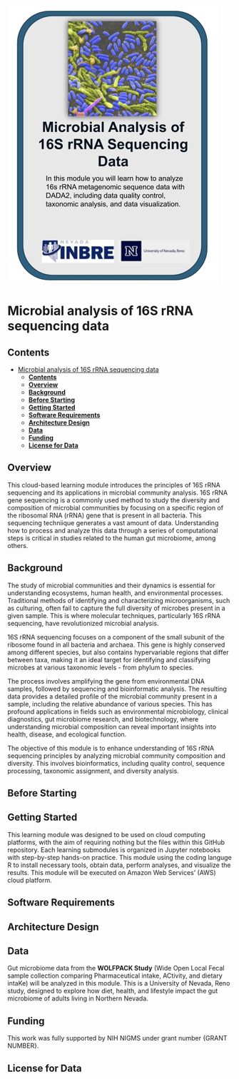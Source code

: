 ![course card](images/anchor.JPEG)

# Microbial analysis of 16S rRNA sequencing data

## **Contents**

- [Microbial analysis of 16S rRNA sequencing data](#microbial-analysis-of-16s-rrna-sequencing-data)
  - [**Contents**](#contents)
  - [**Overview**](#overview)
  - [**Background**](#background)
  - [**Before Starting**](#before-starting)
  - [**Getting Started**](#getting-started)
  - [**Software Requirements**](#software-requirements)
  - [**Architecture Design**](#architecture-design)
  - [**Data**](#data)
  - [**Funding**](#funding)
  - [**License for Data**](#license-for-data)

## **Overview**

This cloud-based learning module introduces the principles of 16S rRNA sequencing and its applications in microbial community analysis. 16S rRNA gene sequencing is a commonly used method to study the diversity and composition of microbial communities by focusing on a specific region of the ribosomal RNA (rRNA) gene that is present in all bacteria. This sequencing techniique generates a vast amount of data. Understanding how to process and analyze this data through a series of computational steps is critical in studies related to the human gut microbiome, among others.

## **Background**

The study of microbial communities and their dynamics is essential for understanding ecosystems, human health, and environmental processes. Traditional methods of identifying and characterizing microorganisms, such as culturing, often fail to capture the full diversity of microbes present in a given sample. This is where molecular techniques, particularly 16S rRNA sequencing, have revolutionized microbial analysis.

16S rRNA sequencing focuses on a component of the small subunit of the ribosome found in all bacteria and archaea. This gene is highly conserved among different species, but also contains hypervariable regions that differ between taxa, making it an ideal target for identifying and classifying microbes at various taxonomic levels - from phylum to species. 

The process involves amplifying the gene from environmental DNA samples, followed by sequencing and bioinformatic analysis. The resulting data provides a detailed profile of the microbial community present in a sample, including the relative abundance of various species. This has profound applications in fields such as environmental microbiology, clinical diagnostics, gut microbiome research, and biotechnology, where understanding microbial composition can reveal important insights into health, disease, and ecological function.

The objective of this module is to enhance understanding of 16S rRNA sequencing principles by analyzing microbial community composition and diversity. This involves bioinformatics, including quality control, sequence processing, taxonomic assignment, and diversity analysis.

## **Before Starting**


## **Getting Started**

This learning module was designed to be used on cloud computing platforms, with the aim of requiring nothing but the files within this GitHub repository. Each learning submodules is organized in Jupyter notebooks with step-by-step hands-on practice. This module using the coding languge R to install necessary tools, obtain data, perform analyses, and visualize the results. This module will be executed on Amazon Web Services’ (AWS) cloud platform. 

## **Software Requirements**


## **Architecture Design**


## **Data**

 Gut microbiome data from the **WOLFPACK Study** (Wide Open Local Fecal sample collection comparing Pharmaceutical intake, ACtivity, and dietary intaKe) will be analyzed in this module. This is a University of Nevada, Reno study, designed to explore how diet, health, and lifestyle impact the gut microbiome of adults living in Northern Nevada.

## **Funding**

This work was fully supported by NIH NIGMS under grant number {GRANT NUMBER}.

## **License for Data**